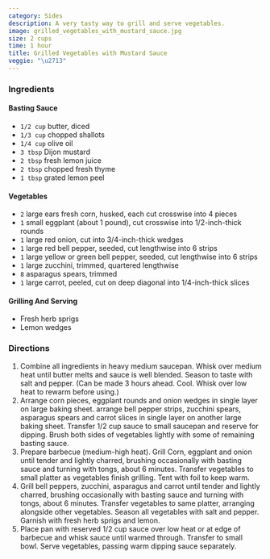 ```yaml
---
category: Sides
description: A very tasty way to grill and serve vegetables.
image: grilled_vegetables_with_mustard_sauce.jpg
size: 2 cups
time: 1 hour
title: Grilled Vegetables with Mustard Sauce
veggie: "\u2713"
---
```

### Ingredients

#### Basting Sauce

* `1/2 cup` butter, diced
* `1/3 cup` chopped shallots
* `1/4 cup` olive oil
* `3 tbsp` Dijon mustard
* `2 tbsp` fresh lemon juice
* `2 tbsp` chopped fresh thyme
* `1 tbsp` grated lemon peel

#### Vegetables

* `2` large ears fresh corn, husked, each cut crosswise into 4 pieces
* `1` small eggplant (about 1 pound), cut crosswise into 1/2-inch-thick rounds
* `1` large red onion, cut into 3/4-inch-thick wedges
* `1` large red bell pepper, seeded, cut lengthwise into 6 strips
* `1` large yellow or green bell pepper, seeded, cut lengthwise into 6 strips
* `1` large zucchini, trimmed, quartered lengthwise
* `8` asparagus spears, trimmed
* `1` large carrot, peeled, cut on deep diagonal into 1/4-inch-thick slices

#### Grilling And Serving

* Fresh herb sprigs
* Lemon wedges

### Directions

1. Combine all ingredients in heavy medium saucepan. Whisk over medium heat until butter melts and sauce is well blended. Season to taste with salt and pepper. (Can be made 3 hours ahead. Cool. Whisk over low heat to rewarm before using.)
2. Arrange corn pieces, eggplant rounds and onion wedges in single layer on large baking sheet. arrange bell pepper strips, zucchini spears, asparagus spears and carrot slices in single layer on another large baking sheet. Transfer 1/2 cup sauce to small saucepan and reserve for dipping. Brush both sides of vegetables lightly with some of remaining basting sauce.
3. Prepare barbecue (medium-high heat). Grill Corn, eggplant and onion until tender and lightly charred, brushing occasionally with basting sauce and turning with tongs, about 6 minutes. Transfer vegetables to small platter as vegetables finish grilling. Tent with foil to keep warm.
4. Grill bell peppers, zucchini, asparagus and carrot until tender and lightly charred, brushing occasionally with basting sauce and turning with tongs, about 6 minutes. Transfer vegetables to same platter, arranging alongside other vegetables. Season all vegetables with salt and pepper. Garnish with fresh herb sprigs and lemon.
5. Place pan with reserved 1/2 cup sauce over low heat or at edge of barbecue and whisk sauce until warmed through. Transfer to small bowl. Serve vegetables, passing warm dipping sauce separately.